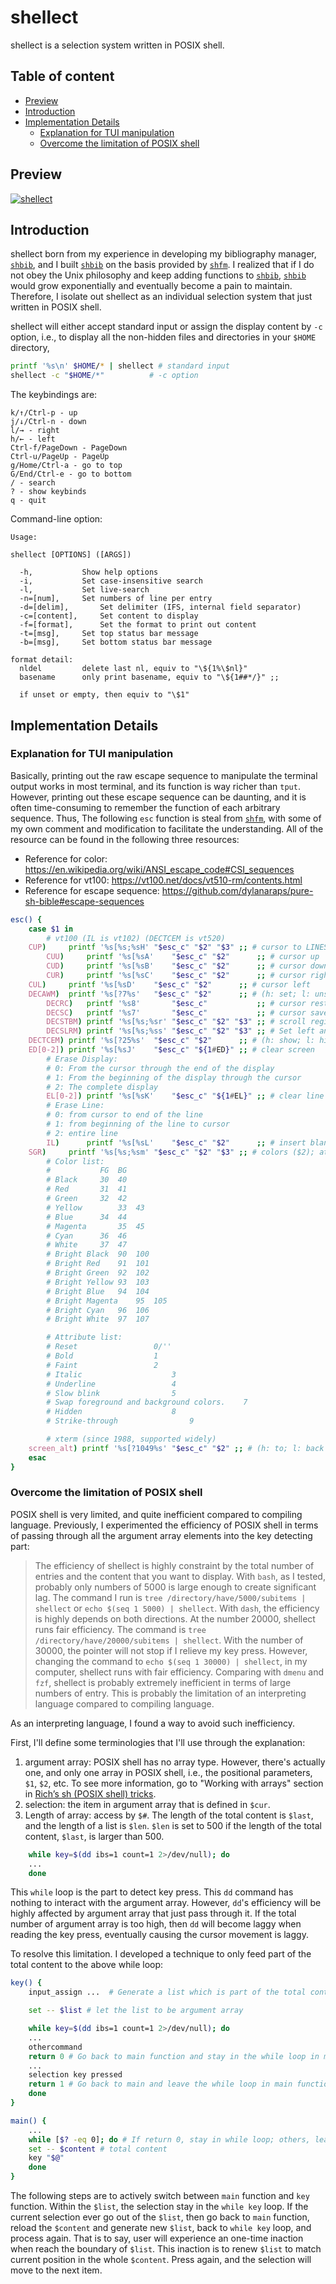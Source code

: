 # shellect

shellect is a selection system written in POSIX shell.

## Table of content


<!-- vim-markdown-toc GFM -->

* [Preview](#preview)
* [Introduction](#introduction)
* [Implementation Details](#implementation-details)
	* [Explanation for TUI manipulation](#explanation-for-tui-manipulation)
	* [Overcome the limitation of POSIX shell](#overcome-the-limitation-of-posix-shell)

<!-- vim-markdown-toc -->

## Preview

[![shellect](https://asciinema.org/a/jLJay0bFv0mqSfcnWbAWYiVwu.png)](https://asciinema.org/a/jLJay0bFv0mqSfcnWbAWYiVwu)

## Introduction

shellect born from my experience in developing my bibliography manager, [`shbib`](https://github.com/huijunchen9260/shbib), and I built [`shbib`](https://github.com/huijunchen9260/shbib) on the basis provided by [`shfm`](https://github.com/dylanaraps/shfm). I realized that if I do not obey the Unix philosophy and keep adding functions to [`shbib`](https://github.com/huijunchen9260/shbib), [`shbib`](https://github.com/huijunchen9260/shbib) would grow exponentially and eventually become a pain to maintain. Therefore, I isolate out shellect as an individual selection system that just written in POSIX shell.

shellect will either accept standard input or assign the display content by `-c` option, i.e., to display all the non-hidden files and directories in your `$HOME` directory,

```sh
printf '%s\n' $HOME/* | shellect # standard input
shellect -c "$HOME/*"	       # -c option

```

The keybindings are:

```
k/↑/Ctrl-p - up
j/↓/Ctrl-n - down
l/→ - right
h/← - left
Ctrl-f/PageDown - PageDown
Ctrl-u/PageUp - PageUp
g/Home/Ctrl-a - go to top
G/End/Ctrl-e - go to bottom
/ - search
? - show keybinds
q - quit
```

Command-line option:

```
Usage:

shellect [OPTIONS] ([ARGS])

  -h,			Show help options
  -i,			Set case-insensitive search
  -l,			Set live-search
  -n=[num],		Set numbers of line per entry
  -d=[delim],		Set delimiter (IFS, internal field separator)
  -c=[content],		Set content to display
  -f=[format],		Set the format to print out content
  -t=[msg],		Set top status bar message
  -b=[msg],		Set bottom status bar message

format detail:
  nldel			delete last nl, equiv to "\${1%\$nl}"
  basename		only print basename, equiv to "\${1##*/}" ;;

  if unset or empty, then equiv to "\$1"
```

## Implementation Details

### Explanation for TUI manipulation

Basically, printing out the raw escape sequence to manipulate the terminal output works in most terminal, and its function is way richer than `tput`.
However, printing out these escape sequence can be daunting, and it is often time-consuming to remember the function of each arbitrary sequence.
Thus, The following `esc` function is steal from [`shfm`](https://github.com/dylanaraps/shfm), with some of my own comment and modification to facilitate the understanding.
All of the resource can be found in the following three resources:

- Reference for color: https://en.wikipedia.org/wiki/ANSI_escape_code#CSI_sequences
- Reference for vt100: https://vt100.net/docs/vt510-rm/contents.html
- Reference for escape sequence: https://github.com/dylanaraps/pure-sh-bible#escape-sequences

```sh
esc() {
    case $1 in
        # vt100 (IL is vt102) (DECTCEM is vt520)
	CUP)     printf '%s[%s;%sH' "$esc_c" "$2" "$3" ;; # cursor to LINES($2), COLUMNS($3)
        CUU)     printf '%s[%sA'    "$esc_c" "$2"      ;; # cursor up
        CUD)     printf '%s[%sB'    "$esc_c" "$2"      ;; # cursor down
        CUR)     printf '%s[%sC'    "$esc_c" "$2"      ;; # cursor right
	CUL)     printf '%s[%sD'    "$esc_c" "$2"      ;; # cursor left
	DECAWM)  printf '%s[?7%s'   "$esc_c" "$2"      ;; # (h: set; l: unset) line wrap
        DECRC)   printf '%s8'       "$esc_c"           ;; # cursor restore
        DECSC)   printf '%s7'       "$esc_c"           ;; # cursor save
        DECSTBM) printf '%s[%s;%sr' "$esc_c" "$2" "$3" ;; # scroll region ($2: top; $3: bottom)
        DECSLRM) printf '%s[%s;%ss' "$esc_c" "$2" "$3" ;; # Set left and right margin
	DECTCEM) printf '%s[?25%s'  "$esc_c" "$2"      ;; # (h: show; l: hide) cursor visible
	ED[0-2]) printf '%s[%sJ'    "$esc_c" "${1#ED}" ;; # clear screen
	    # Erase Display:
	    # 0: From the cursor through the end of the display
	    # 1: From the beginning of the display through the cursor
	    # 2: The complete display
        EL[0-2]) printf '%s[%sK'    "$esc_c" "${1#EL}" ;; # clear line
	    # Erase Line:
	    # 0: from cursor to end of the line
	    # 1: from beginning of the line to cursor
	    # 2: entire line
        IL)      printf '%s[%sL'    "$esc_c" "$2"      ;; # insert blank line
	SGR)     printf '%s[%s;%sm' "$esc_c" "$2" "$3" ;; # colors ($2); attribute ($3)
	    # Color list:
	    # 			FG	BG
	    # Black		30	40
	    # Red		31	41
	    # Green		32	42
	    # Yellow		33	43
	    # Blue		34	44
	    # Magenta		35	45
	    # Cyan		36	46
	    # White		37	47
	    # Bright Black 	90	100
	    # Bright Red	91	101
	    # Bright Green	92	102
	    # Bright Yellow	93	103
	    # Bright Blue	94	104
	    # Bright Magenta	95	105
	    # Bright Cyan	96	106
	    # Bright White	97	107

	    # Attribute list:
	    # Reset					0/''
	    # Bold					1
	    # Faint					2
	    # Italic					3
	    # Underline					4
	    # Slow blink				5
	    # Swap foreground and background colors.	7
	    # Hidden					8
	    # Strike-through				9

        # xterm (since 1988, supported widely)
	screen_alt) printf '%s[?1049%s' "$esc_c" "$2" ;; # (h: to; l: back from) alternate buffer
    esac
}
```

### Overcome the limitation of POSIX shell

POSIX shell is very limited, and quite inefficient compared to compiling language.
Previously, I experimented the efficiency of POSIX shell in terms of passing through all the argument array elements into the key detecting part:

> The efficiency of shellect is highly constraint by the total number of entries and the content that you want to display.
> With `bash`, as I tested, probably only numbers of 5000 is large enough to create significant lag. The command I run is `tree /directory/have/5000/subitems | shellect` or `echo $(seq 1 5000) | shellect`.
> With `dash`, the efficiency is highly depends on both directions. At the number 20000, shellect runs fair efficiency. The command is `tree /directory/have/20000/subitems | shellect`. With the number of 30000, the pointer will not stop if I relieve my key press. However, changing the command to `echo $(seq 1 30000) | shellect`, in my computer, shellect runs with fair efficiency.
> Comparing with `dmenu` and `fzf`, shellect is probably extremely inefficient in terms of large numbers of entry. This is probably the limitation of an interpreting language compared to compiling language.

As an interpreting language, I found a way to avoid such inefficiency.

First, I'll define some terminologies that I'll use through the explanation:

1. argument array: POSIX shell has no array type. However, there's actually one, and only one array in POSIX shell, i.e., the positional parameters, `$1`, `$2`, etc.
To see more information, go to "Working with arrays" section in [Rich’s sh (POSIX shell) tricks](http://www.etalabs.net/sh_tricks.html).
2. selection: the item in argument array that is defined in `$cur`.
3. Length of array: access by `$#`. The length of the total content is `$last`, and the length of a list is `$len`. `$len` is set to 500 if the length of the total content, `$last`, is larger than 500.


```sh
    while key=$(dd ibs=1 count=1 2>/dev/null); do
    ...
    done
```

This `while` loop is the part to detect key press.
This `dd` command has nothing to interact with the argument array.
However, `dd`'s efficiency will be highly affected by argument array that just pass through it.
If the total number of argument array is too high, then `dd` will become laggy when reading the key press, eventually causing the cursor movement is laggy.

To resolve this limitation. I developed a technique to only feed part of the total content to the above while loop:

```sh
key() {
    input_assign ...  # Generate a list which is part of the total content

    set -- $list # let the list to be argument array

    while key=$(dd ibs=1 count=1 2>/dev/null); do
    ...
	othercommand
	return 0 # Go back to main function and stay in the while loop in main function
    ...
	selection key pressed
	return 1 # Go back to main and leave the while loop in main function
    done
}

main() {
    ...
    while [$? -eq 0]; do # If return 0, stay in while loop; others, leave the while loop
	set -- $content	# total content
	key "$@"
    done
}
```

The following steps are to actively switch between `main` function and `key` function.
Within the `$list`, the selection stay in the `while key` loop. If the current selection ever go out of the `$list`, then go back to `main` function, reload the `$content` and generate new `$list`, back to `while key` loop, and process again.
That is to say, user will experience an one-time inaction when reach the boundary of `$list`.
This inaction is to renew `$list` to match current position in the whole `$content`.
Press again, and the selection will move to the next item.
